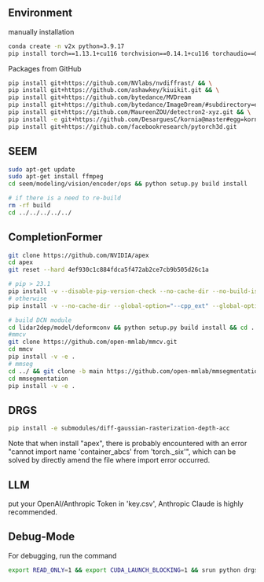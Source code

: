## Environment
manually installation
```bash
conda create -n v2x python=3.9.17
pip install torch==1.13.1+cu116 torchvision==0.14.1+cu116 torchaudio==0.13.1 --extra-index-url https://download.pytorch.org/whl/cu116
```

Packages from GitHub
```bash
pip install git+https://github.com/NVlabs/nvdiffrast/ && \
pip install git+https://github.com/ashawkey/kiuikit.git && \
pip install git+https://github.com/bytedance/MVDream
pip install git+https://github.com/bytedance/ImageDream/#subdirectory=extern/ImageDream && \
pip install git+https://github.com/MaureenZOU/detectron2-xyz.git && \
pip install -e git+https://github.com/DesarguesC/kornia@master#egg=kornia && \
pip install git+https://github.com/facebookresearch/pytorch3d.git
```


## SEEM
```bash
sudo apt-get update
sudo apt-get install ffmpeg
cd seem/modeling/vision/encoder/ops && python setup.py build install

# if there is a need to re-build
rm -rf build
cd ../../../../../
```

## CompletionFormer
```bash
git clone https://github.com/NVIDIA/apex
cd apex
git reset --hard 4ef930c1c884fdca5f472ab2ce7cb9b505d26c1a

# pip > 23.1
pip install -v --disable-pip-version-check --no-cache-dir --no-build-isolation --config-settings "--build-option=--cpp_ext" --config-settings "--build-option=--cuda_ext" ./
# otherwise
pip install -v --no-cache-dir --global-option="--cpp_ext" --global-option="--cuda_ext" ./ 

# build DCN module
cd lidar2dep/model/deformconv && python setup.py build install && cd ../../../
#mmcv
git clone https://github.com/open-mmlab/mmcv.git
cd mmcv
pip install -v -e .
# mmseg
cd ../ && git clone -b main https://github.com/open-mmlab/mmsegmentation.git
cd mmsegmentation
pip install -v -e .
```

## DRGS
```bash
pip install -e submodules/diff-gaussian-rasterization-depth-acc
```


Note that when install "apex", there is probably encountered with an error "cannot import name 'container_abcs' from 'torch._six'", 
which can be solved by directly amend the file where import error occurred.



## LLM

put your OpenAI/Anthropic Token in 'key.csv', Anthropic Claude is highly recommended.


## Debug-Mode

For debugging, run the command
```bash
export READ_ONLY=1 && export CUDA_LAUNCH_BLOCKING=1 && srun python drgs.py --downsample <downsample scale>
```



